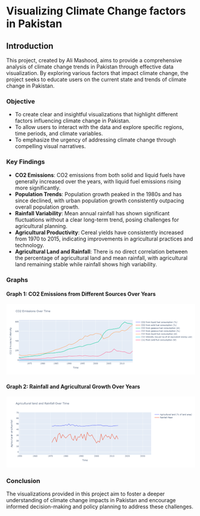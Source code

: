 # Visualizing Climate Change factors in Pakistan

## Introduction

This project, created by Ali Mashood, aims to provide a comprehensive analysis of climate change trends in Pakistan through effective data visualization. By exploring various factors that impact climate change, the project seeks to educate users on the current state and trends of climate change in Pakistan.

### Objective

- To create clear and insightful visualizations that highlight different factors influencing climate change in Pakistan.
- To allow users to interact with the data and explore specific regions, time periods, and climate variables.
- To emphasize the urgency of addressing climate change through compelling visual narratives.

### Key Findings

- **CO2 Emissions**: CO2 emissions from both solid and liquid fuels have generally increased over the years, with liquid fuel emissions rising more significantly.
- **Population Trends**: Population growth peaked in the 1980s and has since declined, with urban population growth consistently outpacing overall population growth.
- **Rainfall Variability**: Mean annual rainfall has shown significant fluctuations without a clear long-term trend, posing challenges for agricultural planning.
- **Agricultural Productivity**: Cereal yields have consistently increased from 1970 to 2015, indicating improvements in agricultural practices and technology.
- **Agricultural Land and Rainfall**: There is no direct correlation between the percentage of agricultural land and mean rainfall, with agricultural land remaining stable while rainfall shows high variability.

### Graphs

#### Graph 1: CO2 Emissions from Different Sources Over Years
![CO2 Emissions Graph](https://github.com/SAMNaqvi1212/DS_Data_Visualization_2024_SyedAliMashood_Naqvi/blob/main/newplot.png)

#### Graph 2: Rainfall and Agricultural Growth Over Years
![Rainfall and Agricultural Growth Over Years](https://github.com/SAMNaqvi1212/DS_Data_Visualization_2024_SyedAliMashood_Naqvi/blob/main/newplot2.png)

### Conclusion

The visualizations provided in this project aim to foster a deeper understanding of climate change impacts in Pakistan and encourage informed decision-making and policy planning to address these challenges.

